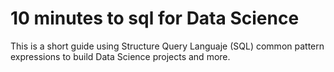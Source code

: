 # 10 minutes to sql for Data Science

This is a short guide using Structure Query Languaje (SQL) common pattern expressions to build Data Science projects and more.